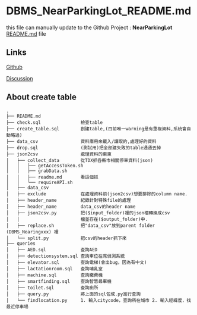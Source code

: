 # DBMS_NearParkingLot_README.md

this file can manually update to the Github Project : **NearParkingLot**
  [README.md](https://github.com/shiangyuhou/DBMS_NearParkingLot/blob/main/README.md) file
  
## Links

[Github](https://github.com/shiangyuhou/DBMS_NearParkingLot)

[Discussion](https://hackmd.io/f7ROse65QOiKWZDtE8hClA)



## About create table 
```
.  
├── README.md  
├── check.sql               檢查table    
├── create_table.sql        創建table,(目前唯一warning是有重複資料,系統會自動略過)  
├── data_csv                資料庫用來載入/讀取的,處理好的資料  
├── drop.sql                (測試用)把全部建失敗的table通通丟掉  
├── json2csv                處理資料的東東     
│   ├── collect_data        從TDX抓各縣市相關停車資料(json)  
│   │   ├── getAccessToken.sh  
│   │   ├── grabData.sh  
│   │   ├── readme.md       看這個抓
│   │   └── requireAPI.sh  
│   ├── data_csv   
│   ├── exclude             在處理資料前(json2csv)想要排除的column name.    
│   ├── header_name         紀錄針對特殊file的處理  
│   ├── header_name         data_csv的header name  
│   ├── json2csv.py         把($input_folder)裡的json檔轉換成csv
│   │                       檔並存在($output_folder)中.     
│   ├── replace.sh          把"data_csv"放到parent folder (DBMS_Nearingxxx) 裡  
│   └── split.py            把csv的header抓下來
├── queries
│   ├── AED.sql             查詢AED
│   ├── detectionsystem.sql 查詢車位在席偵測系統
│   ├── elevator.sql        查詢電梯(會出bug，因為有中文)
│   ├── lactationroom.sql   查詢哺乳室
│   ├── machine.sql         查詢繳費機
│   ├── smartfinding.sql    查詢智慧尋車機
│   ├── toilet.sql          查詢廁所
│   ├── query.py            將上面的sql包成.py進行查詢
│   └── findlocation.py     1. 輸入citycode，查詢所在城市 2. 輸入經緯度，找最近停車場
```